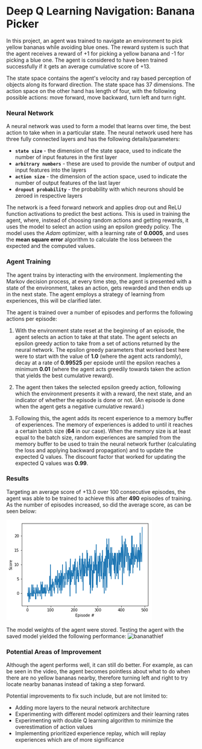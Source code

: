 [//]: # (Image References)

[plot]: rewardsplot.png "rewardsplot"
[replay]: bananathief.gif "bananathief"


# Deep Q Learning Navigation: Banana Picker

In this project, an agent was trained to navigate an environment to pick yellow bananas while avoiding blue ones. The 
reward system is such that the agent receives a reward of +1 for picking a yellow banana and -1 for picking a blue one.
The agent is considered to have been trained successfully if it gets an average cumulative score of +13.

The state space contains the agent's velocity and ray based perception of objects along its forward direction. The state
space has 37 dimensions. The action space on the other hand has length of four, with the following possible actions: 
move forward, move backward, turn left and turn right.

### Neural Network

A neural network was used to form a model that learns over time, the best action to take when in a particular state. The 
neural network used here has three fully connected layers and has the following details/parameters:
- **`state size`** - the dimension of the state space, used to indicate the number of input features in the first layer
- **`arbitrary numbers`** - these are used to provide the number of output and input features into the layers  
- **`action size`** - the dimension of the action space, used to indicate the number of output features of the last layer
- **`dropout probability`** - the probability with which neurons should be zeroed in respective layers 

The network is a feed forward network and applies drop out and ReLU function activations to predict the best actions. This
is used in training the agent, where, instead of choosing random actions and getting rewards, it uses the model to select
an action using an epsilon greedy policy. The model uses the *Adam* optimizer, with a learning rate of **0.0005**, and uses
the **mean square error** algorithm to calculate the loss between the expected and the computed values.

### Agent Training

The agent trains by interacting with the environment. Implementing the Markov decision process, at every time step, the
agent is presented with a state of the environment, takes an action, gets rewarded and then ends up in the next state.
The agent employs a strategy of learning from experiences, this will be clarified later.

The agent is trained over a number of episodes and performs the following actions per episode:
1. With the environment state reset at the beginning of an episode, the agent selects an action to take at that state. 
   The agent selects an epsilon greedy action to take from a set of actions returned by the neural network. The epsilon greedy parameters that worked
   best here were to start with the value of **1.0** (where the agent acts randomly), decay at a rate of **0.99525** per epsiode
   until the epsilon reaches a minimum **0.01** (where the agent acts greedily towards taken the action that yields the best
   cumulative reward).
   
2. The agent then takes the selected epsilon greedy action, following which the environment presents it with a reward, 
   the next state, and an indicator of whether the episode is done or not. (An episode is done when the agent gets a negative
   cumulative reward.)
   
3. Following this, the agent adds its recent experience to a memory buffer of experiences. The memory of experiences is
   added to until it reaches a certain batch size (**64** in our case). When the memory size is at least equal to the 
   batch size, random experiences are sampled from the memory buffer to be used to train the neural network further 
   (calculating the loss and applying backward propagation) and to update the expected Q values. The discount factor 
   that worked for updating the expected Q values was **0.99**. 


### Results
Targeting an average score of +13.0 over 100 consecutive episodes, the agent was able to be trained to achieve this after
**490** episodes of training. As the number of episodes increased, so did the average score, as can be seen below:

![rewardsplot][plot]

The model weights of the agent were stored. Testing the agent with the saved model yielded the following performance:
![bananathief][replay]


### Potential Areas of Improvement
Although the agent performs well, it can still do better. For example, as can be seen in the video, the agent becomes
pointless about what to do when there are no yellow bananas nearby, therefore turning left and right to try locate nearby
bananas instead of taking a step forward.

Potential improvements to fix such include, but are not limited to:
- Adding more layers to the neural network architecture
- Experimenting with different model optimizers and their learning rates
- Experimenting with double Q learning algorithm to minimize the overestimation of action values
- Implementing prioritized experience replay, which will replay experiences which are of more significance